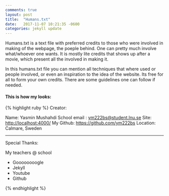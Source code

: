 ```yaml
---
comments: true
layout: post
title:  "Humans.txt"
date:   2017-11-07 10:21:35 -0600
categories: jekyll update
---
```



Humans.txt is a text file with preferred credits to those who were involved
in making of the webpage, the poeple behind. One can pretty much involve what/whoever one wants.
It is mostly lite credits that shows up after a movie, which present all 
the involved in making it. 

In this humans.txt file you can mention all techniques that where used or 
people involved, or even an inspiration to the idea of the website. Its free
for all to form your own credits.
There are some guidelines one can follow if needed.

#### This is how my looks: 

{% highlight ruby %}
 Creator:

Name: Yasmin Mushahdi 
School email : <ym222bs@student.lnu.se>
Site: <http://localhost:4000/>
My Github: <https://github.com/ym222bs>
Location: Calmare, Sweden

----

 Special Thanks:

My teachers @ school
- Goooooooogle
- Jekyll
- Youtube
- Github

{% endhighlight %}



[jekyll-docs]: https://jekyllrb.com/docs/home
[jekyll-gh]:   https://github.com/jekyll/jekyll
[jekyll-talk]: https://talk.jekyllrb.com/
